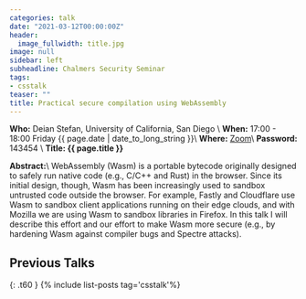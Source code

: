 ```yaml
---
categories: talk
date: "2021-03-12T00:00:00Z"
header:
  image_fullwidth: title.jpg
image: null
sidebar: left
subheadline: Chalmers Security Seminar
tags:
- csstalk
teaser: ""
title: Practical secure compilation using WebAssembly
---
```

**Who:**  Deian Stefan, University of California, San Diego \\
**When:**  17:00 - 18:00 Friday {{ page.date | date_to_long_string }}\\
**Where:**  [Zoom](https://chalmers.zoom.us/my/securityseminar?pwd=UHBtVWtvSUs0STNoYTdiUmwreGRTUT09)\\
**Password:**  143454 \\
**Title: {{ page.title }}**

**Abstract:**\\
WebAssembly (Wasm) is a portable bytecode originally designed to safely run native code (e.g., C/C++ and Rust) in the browser. Since its initial design, though, Wasm has been increasingly used to sandbox untrusted code outside the browser. For example, Fastly and Cloudflare use Wasm to sandbox client applications running on their edge clouds, and with Mozilla we are using Wasm to sandbox libraries in Firefox. In this talk I will describe this effort and our effort to make Wasm more secure (e.g., by hardening Wasm against compiler bugs and Spectre attacks).

## Previous Talks
{: .t60 }
{% include list-posts tag='csstalk'%}
